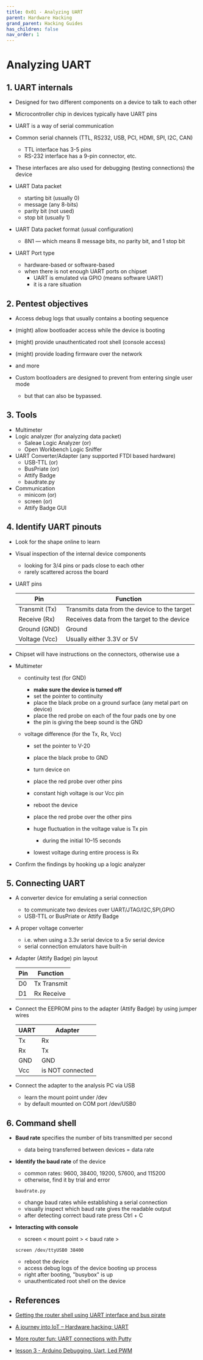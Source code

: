 ```yaml
---
title: 0x01 - Analyzing UART
parent: Hardware Hacking
grand_parent: Hacking Guides
has_children: false
nav_order: 1
---
```


# Analyzing UART

## 1. UART internals

* Designed for two different components on a device to talk to each other 
* Microcontroller chip in devices typically have UART pins
* UART is a way of serial communication 
* Common serial channels (TTL, RS232, USB, PCI, HDMI, SPI, I2C, CAN)
  * TTL interface has 3-5 pins
  * RS-232 interface has a 9-pin connector, etc.
* These interfaces are also used for debugging (testing connections) the device

* UART Data packet
  * starting bit (usually 0)
  * message (any 8-bits)
  * parity bit (not used)
  * stop bit (usually 1)

* UART Data packet format (usual configuration)
  * 8N1 — which means 8 message bits, no parity bit, and 1 stop bit 

* UART Port type 
  * hardware-based or software-based
  * when there is not enough UART ports on chipset
    * UART is emulated via GPIO (means software UART)
    * it is a rare situation
      
## 2. Pentest objectives
* Access debug logs that usually contains a booting sequence
* (might) allow bootloader access while the device is booting
* (might) provide unauthenticated root shell (console access)
* (might) provide loading firmware over the network
* and more

* Custom bootloaders are designed to prevent from entering single user mode
  * but that can also be bypassed.
    
## 3. Tools
* Multimeter
* Logic analyzer (for analyzing data packet)
  * Saleae Logic Analyzer (or)
  * Open Workbench Logic Sniffer
* UART Converter/Adapter (any supported FTDI based hardware)
  * USB-TTL (or)
  * BusPriate (or)
  * Attify Badge
  * baudrate.py
* Communication
  * minicom (or)
  * screen (or)
  * Attify Badge GUI
    
## 4. Identify UART pinouts
* Look for the shape online to learn
* Visual inspection of the internal device components
  * looking for 3/4 pins or pads close to each other
  * rarely scattered across the board
* UART pins

  Pin | Function
  -----|--------
  Transmit (Tx) | Transmits data from the device to the target
  Receive  (Rx) | Receives data from the target to the device
  Ground  (GND) | Ground
  Voltage (Vcc) | Usually either 3.3V or 5V

* Chipset will have instructions on the connectors, otherwise use a
* Multimeter
  * continuity test (for GND)
    * **make sure the device is turned off**
    * set the pointer to continuity
    * place the black probe on a ground surface (any metal part on device)
    * place the red probe on each of the four pads one by one
    * the pin is giving the beep sound is the GND

  * voltage difference (for the Tx, Rx, Vcc)
    * set the pointer to V-20
    * place the black probe to GND
    * turn device on
    * place the red probe over other pins
    * constant high voltage is our Vcc pin

    * reboot the device
    * place the red probe over the other pins
    * huge fluctuation in the voltage value is Tx pin
      * during the initial 10–15 seconds 
    * lowest voltage during entire process is Rx

* Confirm the findings by hooking up a logic analyzer
  
## 5. Connecting UART
* A converter device for emulating a serial connection 
  * to communicate two devices over UART/JTAG/I2C,SPI,GPIO
  * USB-TTL or BusPriate or Attify Badge
* A proper voltage converter 
  * i.e. when using a 3.3v serial device to a 5v serial device
  * serial connection emulators have built-in

* Adapter (Attify Badge) pin layout
  
  Pin|Function
  ---|---
  D0 | Tx Transmit
  D1 | Rx Receive

* Connect the EEPROM pins to the adapter (Attify Badge) by using jumper wires

  UART | Adapter
  -----|--------
  Tx | Rx
  Rx | Tx
  GND | GND
  Vcc | is NOT connected

* Connect the adapter to the analysis PC via USB
  * learn the mount point under /dev
  * by default mounted on COM port /dev/USB0
  
## 6. Command shell
* **Baud rate** specifies the number of bits transmitted per second
  * data being transferred between devices = data rate

* **Identify the baud rate** of the device
  * common rates: 9600, 38400, 19200, 57600, and 115200
  * otherwise, find it by trial and error
  
  `baudrate.py`
    * change baud rates while establishing a serial connection
    * visually inspect which baud rate gives the readable output
    * after detecting correct baud rate press Ctrl + C

* **Interacting with console**
  * screen < mount point > < baud rate >
  
  `screen /dev/ttyUSB0 38400`
  
  * reboot the device
  * access debug logs of the device booting up process
  * right after booting, "busybox" is up
  * unauthenticated root shell on the device

* ## References

* [Getting the router shell using UART interface and bus pirate]( https://iotmyway.wordpress.com/2018/05/19/getting-the-router-shell-using-uart-interface-and-bus-pirate/)
* [A journey into IoT – Hardware hacking: UART](https://techblog.mediaservice.net/2019/03/a-journey-into-iot-hardware-hacking-uart/)
* [More router fun: UART connections with Putty](https://www.youtube.com/watch?v=ix6rSV2Dj44&ab_channel=Defenceindepth)
* [lesson 3 - Arduino Debugging, Uart, Led PWM](https://www.youtube.com/watch?v=hgjlEeMGAQ0&ab_channel=RoeeBloch)
